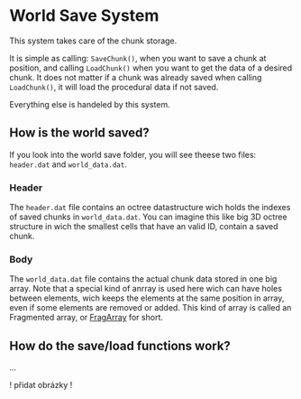 # World Save System

This system takes care of the chunk storage.

It is simple as calling: `SaveChunk()`, when you want to save a chunk at position, and calling `LoadChunk()` when you want to get the data of a desired chunk.
It does not matter if a chunk was already saved when calling `LoadChunk()`, it will load the procedural data if not saved.

Everything else is handeled by this system.

## How is the world saved?
If you look into the world save folder, you will see theese two files: `header.dat` and `world_data.dat`.

### Header
The `header.dat` file contains an octree datastructure wich holds the indexes of saved chunks in `world_data.dat`.
You can imagine this like big 3D octree structure in wich the smallest cells that have an valid ID, contain a saved chunk.

### Body
The `world_data.dat` file contains the actual chunk data stored in one big array.
Note that a special kind of anrray is used here wich can have holes between elements, wich keeps the elements at the same position in array, even if some elements are removed or added. This kind of array is called an Fragmented array, or [FragArray](../../../DataStructures/FragArray) for short.

## How do the save/load functions work?
...


! přidat obrázky !




